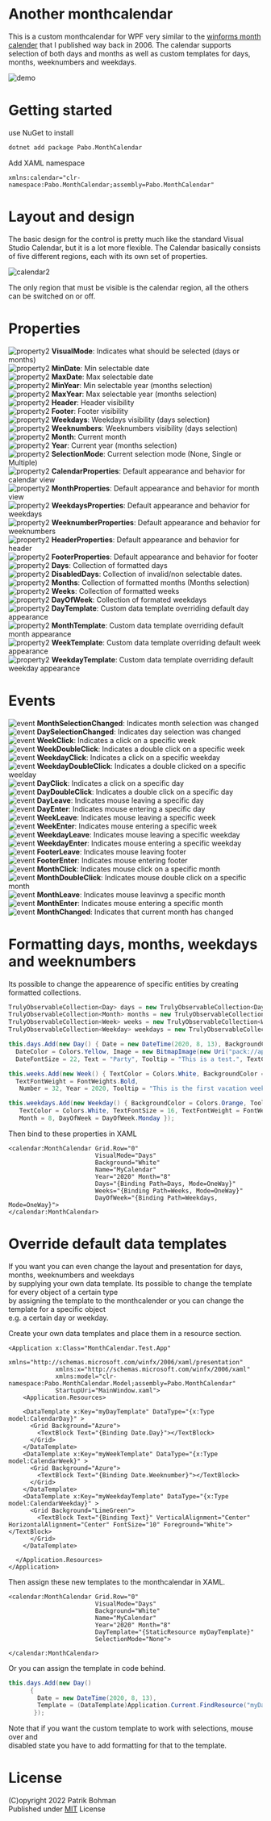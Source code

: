 # Another monthcalendar
This is a custom monthcalendar for WPF very similar to the [winforms month calender](https://www.codeproject.com/Articles/10840/Another-Month-Calendar) that I published way back in 2006. The calendar supports selection of both days and months as well as custom templates for days, months, weeknumbers and weekdays. 

![demo](https://user-images.githubusercontent.com/92783962/158376402-cdfaf00b-f9c6-4f56-a719-af156ef32bbe.png)

# Getting started
use NuGet to install
```cmd
dotnet add package Pabo.MonthCalendar
```
Add XAML namespace
```xaml
xmlns:calendar="clr-namespace:Pabo.MonthCalendar;assembly=Pabo.MonthCalendar"
```

# Layout and design

The basic design for the control is pretty much like the standard Visual Studio Calendar, but it is a lot more flexible. The Calendar basically consists of five
different regions, each with its own set of properties.

![calendar2](https://user-images.githubusercontent.com/92783962/157632367-66582740-88a4-4563-92fb-e6d54b78a1f5.png)

The only region that must be visible is the calendar region, all the others can be switched on or off.

# Properties

![property2](https://user-images.githubusercontent.com/92783962/157639682-3b2cfa79-1d76-4f86-b78f-de53b0d713fb.png) **VisualMode**: Indicates what should be selected (days or months)\
![property2](https://user-images.githubusercontent.com/92783962/157639682-3b2cfa79-1d76-4f86-b78f-de53b0d713fb.png) **MinDate**: Min selectable date\
![property2](https://user-images.githubusercontent.com/92783962/157639682-3b2cfa79-1d76-4f86-b78f-de53b0d713fb.png) **MaxDate**: Max selectable date\
![property2](https://user-images.githubusercontent.com/92783962/157639682-3b2cfa79-1d76-4f86-b78f-de53b0d713fb.png) **MinYear**: Min selectable year (months selection)\
![property2](https://user-images.githubusercontent.com/92783962/157639682-3b2cfa79-1d76-4f86-b78f-de53b0d713fb.png) **MaxYear**: Max selectable year (months selection)\
![property2](https://user-images.githubusercontent.com/92783962/157639682-3b2cfa79-1d76-4f86-b78f-de53b0d713fb.png) **Header**: Header visibility\
![property2](https://user-images.githubusercontent.com/92783962/157639682-3b2cfa79-1d76-4f86-b78f-de53b0d713fb.png) **Footer**: Footer visibility\
![property2](https://user-images.githubusercontent.com/92783962/157639682-3b2cfa79-1d76-4f86-b78f-de53b0d713fb.png) **Weekdays**: Weekdays visibility (days selection)\
![property2](https://user-images.githubusercontent.com/92783962/157639682-3b2cfa79-1d76-4f86-b78f-de53b0d713fb.png) **Weeknumbers**: Weeknumbers visibility (days selection)\
![property2](https://user-images.githubusercontent.com/92783962/157639682-3b2cfa79-1d76-4f86-b78f-de53b0d713fb.png) **Month**: Current month\
![property2](https://user-images.githubusercontent.com/92783962/157639682-3b2cfa79-1d76-4f86-b78f-de53b0d713fb.png) **Year**: Current year (months selection)\
![property2](https://user-images.githubusercontent.com/92783962/157639682-3b2cfa79-1d76-4f86-b78f-de53b0d713fb.png) **SelectionMode**: Current selection mode (None, Single or Multiple)\
![property2](https://user-images.githubusercontent.com/92783962/157639682-3b2cfa79-1d76-4f86-b78f-de53b0d713fb.png) **CalendarProperties**: Default appearance and behavior for calendar view\
![property2](https://user-images.githubusercontent.com/92783962/157639682-3b2cfa79-1d76-4f86-b78f-de53b0d713fb.png) **MonthProperties**: Default appearance and behavior for month view\
![property2](https://user-images.githubusercontent.com/92783962/157639682-3b2cfa79-1d76-4f86-b78f-de53b0d713fb.png) **WeekdaysProperties**: Default appearance and behavior for weekdays\
![property2](https://user-images.githubusercontent.com/92783962/157639682-3b2cfa79-1d76-4f86-b78f-de53b0d713fb.png) **WeeknumberProperties**: Default appearance and behavior for weeknumbers\
![property2](https://user-images.githubusercontent.com/92783962/157639682-3b2cfa79-1d76-4f86-b78f-de53b0d713fb.png) **HeaderProperties**: Default appearance and behavior for header\
![property2](https://user-images.githubusercontent.com/92783962/157639682-3b2cfa79-1d76-4f86-b78f-de53b0d713fb.png) **FooterProperties**: Default appearance and behavior for footer\
![property2](https://user-images.githubusercontent.com/92783962/157639682-3b2cfa79-1d76-4f86-b78f-de53b0d713fb.png) **Days**: Collection of formatted days\
![property2](https://user-images.githubusercontent.com/92783962/157639682-3b2cfa79-1d76-4f86-b78f-de53b0d713fb.png) **DisabledDays**: Collection of invalid/non selectable dates.\
![property2](https://user-images.githubusercontent.com/92783962/157639682-3b2cfa79-1d76-4f86-b78f-de53b0d713fb.png) **Months**: Collection of formatted months (Months selection) \
![property2](https://user-images.githubusercontent.com/92783962/157639682-3b2cfa79-1d76-4f86-b78f-de53b0d713fb.png) **Weeks**: Collection of formatted weeks\
![property2](https://user-images.githubusercontent.com/92783962/157639682-3b2cfa79-1d76-4f86-b78f-de53b0d713fb.png) **DayOfWeek**: Collection of formated weekdays\
![property2](https://user-images.githubusercontent.com/92783962/157639682-3b2cfa79-1d76-4f86-b78f-de53b0d713fb.png) **DayTemplate**: Custom data template overriding default day appearance\
![property2](https://user-images.githubusercontent.com/92783962/157639682-3b2cfa79-1d76-4f86-b78f-de53b0d713fb.png) **MonthTemplate**: Custom data template overriding default month appearance\
![property2](https://user-images.githubusercontent.com/92783962/157639682-3b2cfa79-1d76-4f86-b78f-de53b0d713fb.png) **WeekTemplate**: Custom data template overriding default week appearance\
![property2](https://user-images.githubusercontent.com/92783962/157639682-3b2cfa79-1d76-4f86-b78f-de53b0d713fb.png) **WeekdayTemplate**: Custom data template overriding default weekday appearance

# Events
![event](https://user-images.githubusercontent.com/92783962/157666814-ad403d1e-a960-423d-99d9-e1911381b9f7.png) **MonthSelectionChanged**: Indicates month selection was changed\
![event](https://user-images.githubusercontent.com/92783962/157666814-ad403d1e-a960-423d-99d9-e1911381b9f7.png) **DaySelectionChanged**: Indicates day selection was changed\
![event](https://user-images.githubusercontent.com/92783962/157666814-ad403d1e-a960-423d-99d9-e1911381b9f7.png) **WeekClick**: Indicates a click on a specific week\
![event](https://user-images.githubusercontent.com/92783962/157666814-ad403d1e-a960-423d-99d9-e1911381b9f7.png) **WeekDoubleClick**: Indicates a double click on a specific week\
![event](https://user-images.githubusercontent.com/92783962/157666814-ad403d1e-a960-423d-99d9-e1911381b9f7.png) **WeekdayClick**: Indicates a click on a specific weekday\
![event](https://user-images.githubusercontent.com/92783962/157666814-ad403d1e-a960-423d-99d9-e1911381b9f7.png) **WeekdayDoubleClick**: Indicates a double clicked on a specific weelday\
![event](https://user-images.githubusercontent.com/92783962/157666814-ad403d1e-a960-423d-99d9-e1911381b9f7.png) **DayClick**: Indicates a click on a specific day\
![event](https://user-images.githubusercontent.com/92783962/157666814-ad403d1e-a960-423d-99d9-e1911381b9f7.png) **DayDoubleClick**: Indicates a double click on a specific day\
![event](https://user-images.githubusercontent.com/92783962/157666814-ad403d1e-a960-423d-99d9-e1911381b9f7.png) **DayLeave**: Indicates mouse leaving a specific day\
![event](https://user-images.githubusercontent.com/92783962/157666814-ad403d1e-a960-423d-99d9-e1911381b9f7.png) **DayEnter**: Indicates mouse entering a specific day\
![event](https://user-images.githubusercontent.com/92783962/157666814-ad403d1e-a960-423d-99d9-e1911381b9f7.png) **WeekLeave**: Indicates mouse leaving a specific week\
![event](https://user-images.githubusercontent.com/92783962/157666814-ad403d1e-a960-423d-99d9-e1911381b9f7.png) **WeekEnter**: Indicates mouse entering a specific week\
![event](https://user-images.githubusercontent.com/92783962/157666814-ad403d1e-a960-423d-99d9-e1911381b9f7.png) **WeekdayLeave**: Indicates mouse leaving a specific weekday\
![event](https://user-images.githubusercontent.com/92783962/157666814-ad403d1e-a960-423d-99d9-e1911381b9f7.png) **WeekdayEnter**: Indicates mouse entering a specific weekday\
![event](https://user-images.githubusercontent.com/92783962/157666814-ad403d1e-a960-423d-99d9-e1911381b9f7.png) **FooterLeave**: Indicates mouse leaving footer\
![event](https://user-images.githubusercontent.com/92783962/157666814-ad403d1e-a960-423d-99d9-e1911381b9f7.png) **FooterEnter**: Indicates mouse entering footer\
![event](https://user-images.githubusercontent.com/92783962/157666814-ad403d1e-a960-423d-99d9-e1911381b9f7.png) **MonthClick**: Indicates mouse click on a specific month\
![event](https://user-images.githubusercontent.com/92783962/157666814-ad403d1e-a960-423d-99d9-e1911381b9f7.png) **MonthDoubleClick**: Indicates mouse double click on a specific month\
![event](https://user-images.githubusercontent.com/92783962/157666814-ad403d1e-a960-423d-99d9-e1911381b9f7.png) **MonthLeave**: Indicates mouse leavinvg a specific month\
![event](https://user-images.githubusercontent.com/92783962/157666814-ad403d1e-a960-423d-99d9-e1911381b9f7.png) **MonthEnter**: Indicates mouse entering a specific month\
![event](https://user-images.githubusercontent.com/92783962/157666814-ad403d1e-a960-423d-99d9-e1911381b9f7.png) **MonthChanged**: Indicates that current month has changed

# Formatting days, months, weekdays and weeknumbers

Its possible to change the appearence of specific entities by creating formatted collections.

```c#
TrulyObservableCollection<Day> days = new TrulyObservableCollection<Day>();
TrulyObservableCollection<Month> months = new TrulyObservableCollection<Month>();
TrulyObservableCollection<Week> weeks = new TrulyObservableCollection<Week>();
TrulyObservableCollection<Weekday> weekdays = new TrulyObservableCollection<Weekday>();

this.days.Add(new Day() { Date = new DateTime(2020, 8, 13), BackgroundColor = Colors.HotPink,
  DateColor = Colors.Yellow, Image = new BitmapImage(new Uri("pack://application:,,,/Resources/star.png", UriKind.Absolute)),
  DateFontSize = 22, Text = "Party", Tooltip = "This is a test.", TextColor = Colors.White, TextFontSize = 36  });

this.weeks.Add(new Week() { TextColor = Colors.White, BackgroundColor = Colors.Green, 
  TextFontWeight = FontWeights.Bold, 
   Number = 32, Year = 2020, Tooltip = "This is the first vacation week" });

this.weekdays.Add(new Weekday() { BackgroundColor = Colors.Orange, Tooltip = "This is a weekday.",
   TextColor = Colors.White, TextFontSize = 16, TextFontWeight = FontWeights.Bold, Year = 2020, 
   Month = 8, DayOfWeek = DayOfWeek.Monday });

```
Then bind to these properties in XAML

```xaml
<calendar:MonthCalendar Grid.Row="0"
                        VisualMode="Days"
                        Background="White"
                        Name="MyCalendar"
                        Year="2020" Month="8"
                        Days="{Binding Path=Days, Mode=OneWay}"
                        Weeks="{Binding Path=Weeks, Mode=OneWay}"
                        DayOfWeek="{Binding Path=Weekdays, Mode=OneWay}">
</calendar:MonthCalendar>
```

# Override default data templates

If you want you can even change the layout and presentation for days, months, weeknumbers and weekdays\
by supplying your own data template. Its possible to change the template for every object of a certain type\
by assigning the template to the monthcalender or you can change the template for a specific object\
e.g. a certain day or weekday. 
 
Create your own data templates and place them in a resource section.

```xaml
<Application x:Class="MonthCalendar.Test.App"
             xmlns="http://schemas.microsoft.com/winfx/2006/xaml/presentation"
             xmlns:x="http://schemas.microsoft.com/winfx/2006/xaml"
             xmlns:model="clr-namespace:Pabo.MonthCalendar.Model;assembly=Pabo.MonthCalendar"
             StartupUri="MainWindow.xaml">
    <Application.Resources>
      
    <DataTemplate x:Key="myDayTemplate" DataType="{x:Type model:CalendarDay}" >
      <Grid Background="Azure">
        <TextBlock Text="{Binding Date.Day}"></TextBlock>
      </Grid>
    </DataTemplate>
    <DataTemplate x:Key="myWeekTemplate" DataType="{x:Type model:CalendarWeek}" >
      <Grid Background="Azure">
        <TextBlock Text="{Binding Date.Weeknumber}"></TextBlock>
      </Grid>
    </DataTemplate>
    <DataTemplate x:Key="myWeekdayTemplate" DataType="{x:Type model:CalendarWeekday}" >
      <Grid Background="LimeGreen">
        <TextBlock Text="{Binding Text}" VerticalAlignment="Center" HorizontalAlignment="Center" FontSize="10" Foreground="White"></TextBlock>
      </Grid>
    </DataTemplate>

  </Application.Resources>
</Application>
```

Then assign these new templates to the monthcalendar in XAML.

```xaml
<calendar:MonthCalendar Grid.Row="0"
                        VisualMode="Days"
                        Background="White"
                        Name="MyCalendar"
                        Year="2020" Month="8"
                        DayTemplate="{StaticResource myDayTemplate}"
                        SelectionMode="None">
      
</calendar:MonthCalendar>
```
Or you can assign the template in code behind.

```c#
this.days.Add(new Day()
      {
        Date = new DateTime(2020, 8, 13),
        Template = (DataTemplate)Application.Current.FindResource("myDayTemplate2")
       });
```

Note that if you want the custom template to work with selections, mouse over and\
disabled state you have to add formatting for that to the template.

# License
(C)opyright 2022 Patrik Bohman\
Published under [MIT](https://choosealicense.com/licenses/mit/) License
